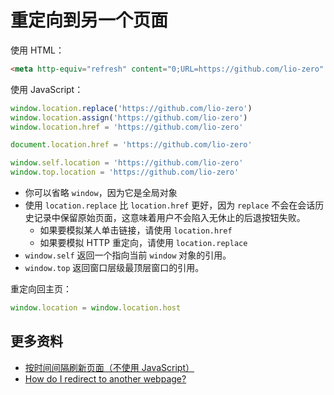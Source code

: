 # 重定向到另一个页面

使用 HTML：

```html
<meta http-equiv="refresh" content="0;URL=https://github.com/lio-zero" />
```

使用 JavaScript：

```js
window.location.replace('https://github.com/lio-zero')
window.location.assign('https://github.com/lio-zero')
window.location.href = 'https://github.com/lio-zero'

document.location.href = 'https://github.com/lio-zero'

window.self.location = 'https://github.com/lio-zero'
window.top.location = 'https://github.com/lio-zero'
```

- 你可以省略 `window`，因为它是全局对象
- 使用 `location.replace` 比 `location.href` 更好，因为 `replace` 不会在会话历史记录中保留原始页面，这意味着用户不会陷入无休止的后退按钮失败。
  - 如果要模拟某人单击链接，请使用 `location.href`
  - 如果要模拟 HTTP 重定向，请使用 `location.replace`
- `window.self` 返回一个指向当前 `window` 对象的引用。
- `window.top` 返回窗口层级最顶层窗口的引用。

重定向回主页：

```js
window.location = window.location.host
```

## 更多资料

- [按时间间隔刷新页面（不使用 JavaScript）](https://github.com/lio-zero/blog/blob/main/HTML/%E6%8C%89%E6%97%B6%E9%97%B4%E9%97%B4%E9%9A%94%E5%88%B7%E6%96%B0%E9%A1%B5%E9%9D%A2%EF%BC%88%E4%B8%8D%E4%BD%BF%E7%94%A8%20JavaScript%EF%BC%89.md)
- [How do I redirect to another webpage?](https://stackoverflow.com/questions/503093/how-do-i-redirect-to-another-webpage)
